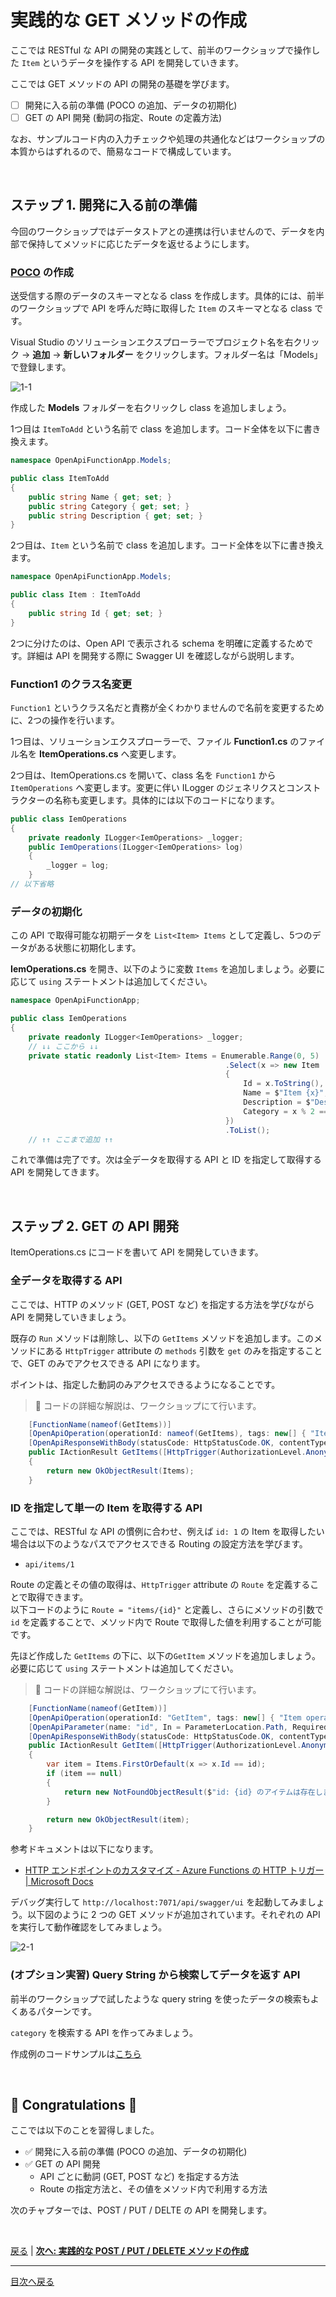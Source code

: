 # 実践的な GET メソッドの作成

ここでは RESTful な API の開発の実践として、前半のワークショップで操作した `Item` というデータを操作する API を開発していきます。

ここでは GET メソッドの API の開発の基礎を学びます。

- [ ] 開発に入る前の準備 (POCO の追加、データの初期化)
- [ ] GET の API 開発 (動詞の指定、Route の定義方法)

なお、サンプルコード内の入力チェックや処理の共通化などはワークショップの本質からはずれるので、簡易なコードで構成しています。

<br>

## ステップ 1. 開発に入る前の準備

今回のワークショップではデータストアとの連携は行いませんので、データを内部で保持してメソッドに応じたデータを返せるようにします。

### [POCO](https://ja.wikipedia.org/wiki/Plain_Old_CLR_Object) の作成

送受信する際のデータのスキーマとなる class を作成します。具体的には、前半のワークショップで API を呼んだ時に取得した `Item` のスキーマとなる class です。

Visual Studio のソリューションエクスプローラーでプロジェクト名を右クリック → **追加** → **新しいフォルダー** をクリックします。フォルダー名は「Models」で登録します。

![1-1](./images/create-get-methods_1-1.png)

作成した **Models** フォルダーを右クリックし class を追加しましょう。

1つ目は `ItemToAdd` という名前で class を追加します。コード全体を以下に書き換えます。

```csharp
namespace OpenApiFunctionApp.Models;

public class ItemToAdd
{
    public string Name { get; set; }
    public string Category { get; set; }
    public string Description { get; set; }
}
```

2つ目は、`Item` という名前で class を追加します。コード全体を以下に書き換えます。

```csharp
namespace OpenApiFunctionApp.Models;

public class Item : ItemToAdd
{
    public string Id { get; set; }
}
```

2つに分けたのは、Open API で表示される schema を明確に定義するためです。詳細は API を開発する際に Swagger UI を確認しながら説明します。

### Function1 のクラス名変更

`Function1` というクラス名だと責務が全くわかりませんので名前を変更するために、2つの操作を行います。

1つ目は、ソリューションエクスプローラーで、ファイル **Function1.cs** のファイル名を **ItemOperations.cs** へ変更します。


2つ目は、ItemOperations.cs を開いて、class 名を `Function1` から `ItemOperations` へ変更します。変更に伴い ILogger のジェネリクスとコンストラクターの名称も変更します。具体的には以下のコードになります。

```csharp
public class IemOperations
{
    private readonly ILogger<IemOperations> _logger;
    public IemOperations(ILogger<IemOperations> log)
    {
        _logger = log;
    }
// 以下省略
```

### データの初期化

この API で取得可能な初期データを `List<Item> Items` として定義し、5つのデータがある状態に初期化します。

**IemOperations.cs** を開き、以下のように変数 `Items` を追加しましょう。必要に応じて `using` ステートメントは追加してください。

```csharp
namespace OpenApiFunctionApp;

public class IemOperations
{
    private readonly ILogger<IemOperations> _logger;
    // ↓↓ ここから ↓↓
    private static readonly List<Item> Items = Enumerable.Range(0, 5)
                                                .Select(x => new Item
                                                {
                                                    Id = x.ToString(),
                                                    Name = $"Item {x}",
                                                    Description = $"Description {x}",
                                                    Category = x % 2 == 0 ? "hat" : "bag"
                                                })
                                                .ToList();
    // ↑↑ ここまで追加 ↑↑
```

これで準備は完了です。次は全データを取得する API と ID を指定して取得する API を開発してきます。

<br>

## ステップ 2. GET の API 開発

ItemOperations.cs にコードを書いて API を開発していきます。

### 全データを取得する API

ここでは、HTTP のメソッド (GET, POST など) を指定する方法を学びながら API を開発していきましょう。

既存の `Run` メソッドは削除し、以下の `GetItems` メソッドを追加します。このメソッドにある `HttpTrigger` attribute の `methods` 引数を `get` のみを指定することで、GET のみでアクセスできる API になります。

ポイントは、指定した動詞のみアクセスできるようになることです。

> 📢 コードの詳細な解説は、ワークショップにて行います。

```csharp
    [FunctionName(nameof(GetItems))]
    [OpenApiOperation(operationId: nameof(GetItems), tags: new[] { "Item operations" }, Summary = "全ての Item を取得", Description = "登録されている全ての Item を取得します。API 起動時は id 0 ～ 4 の Item が登録されています。")]
    [OpenApiResponseWithBody(statusCode: HttpStatusCode.OK, contentType: "application/json", bodyType: typeof(List<Item>), Description = "登録されている全ての Item")]
    public IActionResult GetItems([HttpTrigger(AuthorizationLevel.Anonymous, "get", Route = "items")] HttpRequest req)
    {
        return new OkObjectResult(Items);
    }
```

### ID を指定して単一の Item を取得する API

ここでは、RESTful な API の慣例に合わせ、例えば `id: 1` の Item を取得したい場合は以下のようなパスでアクセスできる Routing の設定方法を学びます。

- `api/items/1`

Route の定義とその値の取得は、`HttpTrigger` attribute の `Route` を定義することで取得できます。  
以下コードのように `Route = "items/{id}"` と定義し、さらにメソッドの引数で `id` を定義することで、メソッド内で Route で取得した値を利用することが可能です。

先ほど作成した `GetItems` の下に、以下の`GetItem` メソッドを追加しましょう。必要に応じて `using` ステートメントは追加してください。

> 📢 コードの詳細な解説は、ワークショップにて行います。


```csharp
    [FunctionName(nameof(GetItem))]
    [OpenApiOperation(operationId: "GetItem", tags: new[] { "Item operations" }, Summary = "Item の取得", Description = "指定した id の item を取得します。")]
    [OpenApiParameter(name: "id", In = ParameterLocation.Path, Required = true, Type = typeof(string), Description = "取得したい Item の Id")]
    [OpenApiResponseWithBody(statusCode: HttpStatusCode.OK, contentType: "application/json", bodyType: typeof(Item), Description = "指定した Id の Item")]
    public IActionResult GetItem([HttpTrigger(AuthorizationLevel.Anonymous, "get", Route = "items/{id}")] HttpRequest req, string id)
    {
        var item = Items.FirstOrDefault(x => x.Id == id);
        if (item == null)
        {
            return new NotFoundObjectResult($"id: {id} のアイテムは存在しません。");
        }

        return new OkObjectResult(item);
    }
```

参考ドキュメントは以下になります。

- [HTTP エンドポイントのカスタマイズ - Azure Functions の HTTP トリガー | Microsoft Docs](https://docs.microsoft.com/ja-jp/azure/azure-functions/functions-bindings-http-webhook-trigger?tabs=csharp#customize-the-http-endpoint)


デバッグ実行して `http://localhost:7071/api/swagger/ui` を起動してみましょう。以下図のように 2 つの GET メソッドが追加されています。それぞれの API を実行して動作確認をしてみましょう。

![2-1](./images/create-get-methods_2-1.png)


### (オプション実習) Query String から検索してデータを返す API

前半のワークショップで試したような query string を使ったデータの検索もよくあるパターンです。

`category` を検索する API を作ってみましょう。

作成例のコードサンプルは[こちら](https://github.com/zengeeks/api-development-workshop/blob/main/src/dotnet/ApiDevWorkshop/OpenApiFunctionApp/ItemOperations.cs#L129-L147)

<br>

## 🎉 Congratulations 🎉

ここでは以下のことを習得しました。


- ✅ 開発に入る前の準備 (POCO の追加、データの初期化)
- ✅ GET の API 開発
  - API ごとに動詞 (GET, POST など) を指定する方法
  - Route の指定方法と、その値をメソッド内で利用する方法

次のチャプターでは、POST / PUT / DELTE の API を開発します。

<br>

[戻る](./create-function-app-with-open-api.md) | [**次へ: 実践的な POST / PUT / DELETE メソッドの作成**](./create-methods.md)

----

[目次へ戻る](./selfpaced-handson.md)
